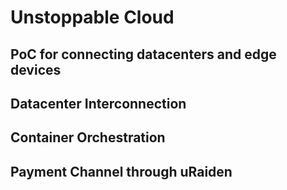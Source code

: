 # Unstoppable Cloud

## PoC for connecting datacenters and edge devices

## Datacenter Interconnection

## Container Orchestration

## Payment Channel through uRaiden


